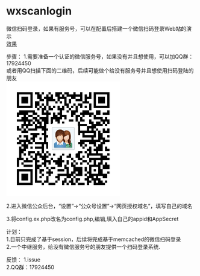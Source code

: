 # wxscanlogin
微信扫码登录，如果有服务号，可以在配置后搭建一个微信扫码登录Web站的演示  
[效果](http://wxinfo.datatiny.com/scanwxlogin/wxlogin.html)

步骤：
1.需要准备一个认证的微信服务号，如果没有并且想使用，可以加QQ群：17924450  
或者用QQ扫描下面的二维码，后续可能做个给没有服务号并且想使用扫码登陆的朋友   
![数据微群](qqqun.png)

2.进入微信公众后台，“设置”->“公众号设置”->“网页授权域名”，填写自己的域名

3.将config.ex.php改名为config.php,编辑,填入自己的appid和AppSecret  

计划：  
1.目前只完成了基于session，后续将完成基于memcached的微信扫码登录  
2.一个中继服务，给没有微信服务号的朋友提供一个扫码登录系统.  

反馈：
1.issue  
2.QQ群：17924450 
